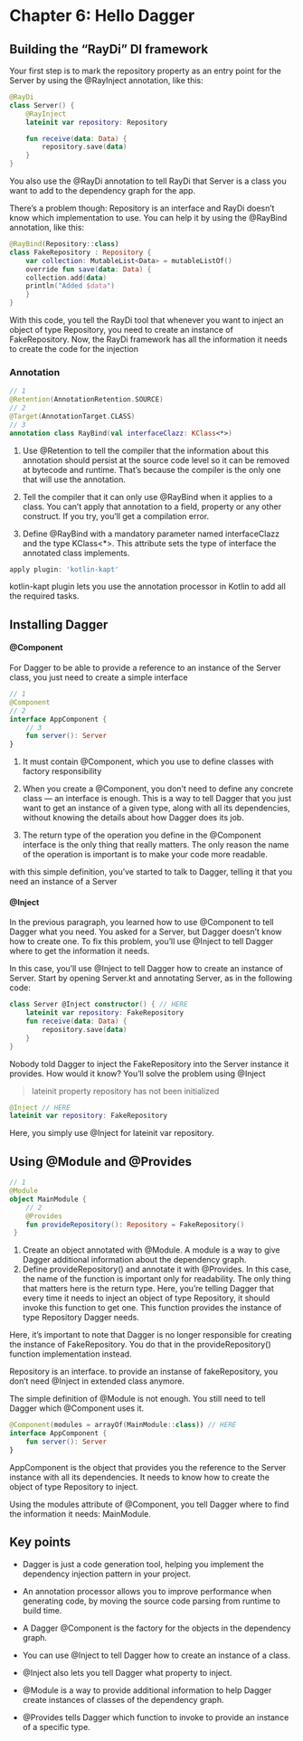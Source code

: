 # Chapter 6: Hello Dagger

## Building the “RayDi” DI framework

Your first step is to mark the repository property as an entry point for the Server
by using the @RayInject annotation, like this:

```kotlin
@RayDi
class Server() {                
    @RayInject
    lateinit var repository: Repository

    fun receive(data: Data) {
        repository.save(data)
    }
}
```

You also use the @RayDi annotation to tell RayDi that Server is a class you want to
add to the dependency graph for the app.

There’s a problem though: Repository is an interface and RayDi doesn’t know
which implementation to use. You can help it by using the @RayBind annotation, like
this:

```kotlin
@RayBind(Repository::class)
class FakeRepository : Repository {            
    var collection: MutableList<Data> = mutableListOf()
    override fun save(data: Data) {
    collection.add(data)
    println("Added $data")
    }
}
```

With this code, you tell the RayDi tool that whenever you want to inject an object of
type Repository, you need to create an instance of FakeRepository. Now, the
RayDi framework has all the information it needs to create the code for the
injection

### Annotation

```kotlin
// 1
@Retention(AnnotationRetention.SOURCE)
// 2
@Target(AnnotationTarget.CLASS)
// 3
annotation class RayBind(val interfaceClazz: KClass<*>)
```

1. Use @Retention to tell the compiler that the information about this annotation
   should persist at the source code level so it can be removed at bytecode and
   runtime. That’s because the compiler is the only one that will use the annotation.

2. Tell the compiler that it can only use @RayBind when it applies to a class. You
   can’t apply that annotation to a field, property or any other construct. If you try,
   you’ll get a compilation error.

3. Define @RayBind with a mandatory parameter named interfaceClazz and the
   type KClass<*>. This attribute sets the type of interface the annotated class
   implements.

```groovy
apply plugin: 'kotlin-kapt'
```

kotlin-kapt plugin lets you use the annotation processor in Kotlin to add all the required tasks.

## Installing Dagger

#### @Component

For Dagger to be able to provide a reference to an instance of the Server class, you
just need to create a simple interface

```kotlin
// 1
@Component
// 2
interface AppComponent {
    // 3
    fun server(): Server
}
```

1. It must contain @Component, which you use to define classes with factory
   responsibility

2. When you create a @Component, you don’t need to define any concrete class — an
   interface is enough. This is a way to tell Dagger that you just want to get an
   instance of a given type, along with all its dependencies, without knowing the
   details about how Dagger does its job.

3. The return type of the operation you define in the @Component interface is the
   only thing that really matters. The only reason the name of the operation is
   important is to make your code more readable.

with this simple definition, you’ve started to talk to Dagger, telling
it that you need an instance of a Server

#### @Inject

In the previous paragraph, you learned how to use @Component to tell Dagger what
you need. You asked for a Server, but Dagger doesn’t know how to create one. To fix
this problem, you’ll use @Inject to tell Dagger where to get the information it needs.

In this case, you’ll use @Inject to tell Dagger how to create an instance of Server.
Start by opening Server.kt and annotating Server, as in the following code:

```kotlin
class Server @Inject constructor() { // HERE
    lateinit var repository: FakeRepository
    fun receive(data: Data) {
        repository.save(data)
    }
}
```

Nobody told Dagger to inject the FakeRepository into the Server instance it provides. How would it know?
You’ll solve the problem using @Inject

> lateinit property repository has not been initialized

```kotlin
@Inject // HERE
lateinit var repository: FakeRepository
```

Here, you simply use @Inject for lateinit var repository.

## Using @Module and @Provides

```kotlin
// 1
@Module
object MainModule {
    // 2
    @Provides
    fun provideRepository(): Repository = FakeRepository()
 }
```

1. Create an object annotated with @Module. A module is a way to give Dagger
   additional information about the dependency graph.
2. Define provideRepository() and annotate it with @Provides. In this case, the
   name of the function is important only for readability. The only thing that
   matters here is the return type. Here, you’re telling Dagger that every time it
   needs to inject an object of type Repository, it should invoke this function to
   get one. This function provides the instance of type Repository Dagger needs.

Here, it’s important to note that Dagger is no longer responsible for creating the
instance of FakeRepository. You do that in the provideRepository() function
implementation instead.

Repository is an interface. to provide an instanse of fakeRepository, you don’t need @Inject in extended class anymore.

The simple definition of @Module is not enough. You still need to tell Dagger which
@Component uses it.

```kotlin
@Component(modules = arrayOf(MainModule::class)) // HERE
interface AppComponent {
    fun server(): Server
}
```

AppComponent is the object that provides you the reference to the Server instance
with all its dependencies. It needs to know how to create the object of type
Repository to inject.

Using the modules attribute of @Component, you tell Dagger where to find the
information it needs: MainModule.

## Key points

- Dagger is just a code generation tool, helping you implement the dependency
  injection pattern in your project.

- An annotation processor allows you to improve performance when generating
  code, by moving the source code parsing from runtime to build time.

- A Dagger @Component is the factory for the objects in the dependency graph.

- You can use @Inject to tell Dagger how to create an instance of a class.

- @Inject also lets you tell Dagger what property to inject.

- @Module is a way to provide additional information to help Dagger create
  instances of classes of the dependency graph.

- @Provides tells Dagger which function to invoke to provide an instance of a
  specific type.
